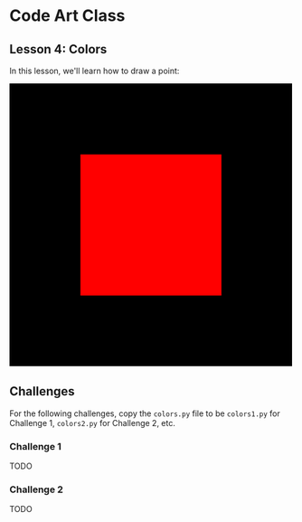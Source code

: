 # Code Art Class

## Lesson 4: Colors

In this lesson, we'll learn how to draw a point:

<img src="../../solutions/lesson_03/square4.png" width=500>


## Challenges

For the following challenges, copy the `colors.py` file to be `colors1.py` for Challenge 1, `colors2.py` for Challenge 2, etc.


### Challenge 1

TODO

### Challenge 2

TODO

